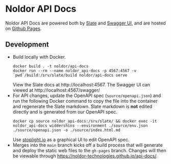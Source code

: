 # Noldor API Docs
Noldor API Docs are powered both by [Slate](https://github.com/slatedocs/slate) and [Swagger UI](https://github.com/swagger-api/swagger-ui), and are hosted on [Github Pages](https://docs.github.com/en/pages/getting-started-with-github-pages/about-github-pages).

## Development
* Build locally with Docker.
  ```
  docker build . -t noldor/api-docs
  docker run --rm --name noldor_api-docs -p 4567:4567 -v `pwd`/build:/srv/slate/build noldor/api-docs serve
  ```
  View the Slate docs at http://localhost:4567. The Swagger UI can viewed at http://localhost:4567/swagger/
* For API changes, update the OpenAPI spec (`source/openapi.json`) and run the following Docker command to copy the file into the container and regenerate the Slate markdown. Slate markdown is **not** edited directly and is generated from our OpenAPI spec.
  ```
  docker cp source noldor_api-docs:/srv/slate/ && docker exec -it noldor_api-docs widdershins --environment ./source/env.json ./source/openapi.json -o ./source/index.html.md
  ```
  Use [stoplight.io](https://stoplight.io/) as a graphical UI to edit OpenAPI spec.
* Merges into the `main` branch kicks off a build process that will generate and deploy the static web files to the `gh-pages` branch. Changes will then be viewable through https://noldor-technologies.github.io/api-docs/.